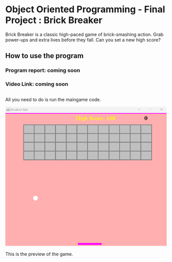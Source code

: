 # Object Oriented Programming - Final Project : Brick Breaker 

Brick Breaker is a classic high-paced game of brick-smashing action. Grab power-ups and extra lives before they fall. Can you set a new high score?

## How to use the program

### Program report: coming soon

### Video Link: coming soon

##

All you need to do is run the maingame code.

![](images/img1.png)

This is the preview of the game.

